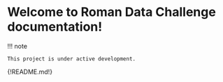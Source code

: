 # Welcome to Roman Data Challenge documentation!

!!! note

    This project is under active development.

{!README.md!}